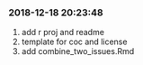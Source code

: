 
<!-- README.md is generated from README.Rmd. Please edit that file -->

### 2018-12-18 20:23:48

1.  add r proj and readme
2.  template for coc and license
3.  add combine\_two\_issues.Rmd
